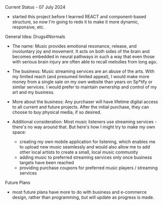 Current Status - 07 July 2024
- started this project before I learned REACT and component-based structure, so now I'm going to redo it to make it more dynamic, responsive, etc.

General Idea: Drugs4Normals
- The name: Music provides emotional resonance, release, and involuntary joy and movement. It acts on both sides of the brain and becomes embedded in neural pathways in such a way that even those with serious brain injury are often able to recall melodies from long ago.

- The business: Music streaming services are an abuse of the arts. With my limited reach (and presumed limited appeal), I would make more money from a single sale on my own website than years on Sp*tify or similar services. I would prefer to maintain ownership and control of my art and my business.

- More about the business: Any purchaser will have lifetime digital access to all current and future projects. After the initial purchase, they can choose to buy physical media, if so desired.

- Additional consideration: Most music listeners use streaming services - there's no way around that. But here's how I might try to make my own space: 
    - creating my own mobile application for listening, which enables me to upload new music seamlessly and would also allow me to add other local artists to create a small, local music community
    - adding music to preferred streaming services only once business targets have been reached
    - providing purchase coupons for preferred music players / streaming services


Future Plans
- most future plans have more to do with business and e-commerce design, rather than programming, but will update as progress is made.